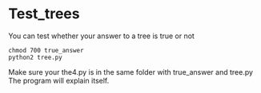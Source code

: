 # Test_trees
You can test whether your answer to a tree is true or not<br>
```shell
chmod 700 true_answer
python2 tree.py
```
Make sure your the4.py is in the same folder with true_answer and tree.py<br>
The program will explain itself.
